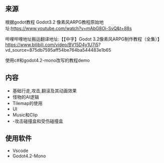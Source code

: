 ## 来源

根据godot教程 Godot3.2 像素风ARPG教程原始地址:https://www.youtube.com/watch?v=mAbG8Oi-SvQ&t=88s

哔哩哔哩地址搬运翻译地址:【【中字】Godot 3.2像素风ARPG制作教程（全集）】https://www.bilibili.com/video/BV15D4y1U7j5?
vd_source=875db7595aff54be764ba544483e1b65

使用c#和godot4.2-mono改写的教程demo

## 内容

- 基础行走,攻击,翻滚及其动画效果
- 怪物的AI逻辑
- Tilemap的使用
- UI
- Music和Clip
- -攻击碰撞盒和受伤碰撞盒

## 使用软件

- Vscode
- Godot4.2-Mono


